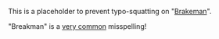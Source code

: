 This is a placeholder to prevent typo-squatting on "[Brakeman](https://brakemanscanner.org)".


"Breakman" is a [very common](https://www.google.com/search?q=breakman+ruby&nfpr=1&sa=X&ved=0ahUKEwijzoD0pKDhAhVBsp4KHTrZBG4QvgUIKigB&cshid=1553619858330588&biw=1680&bih=895) misspelling!
